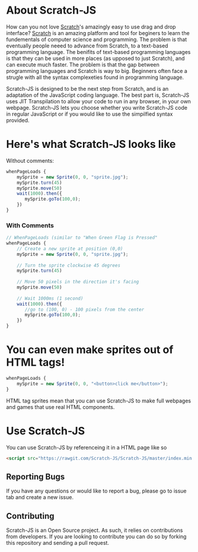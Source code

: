 # About Scratch-JS
How can you not love [Scratch](https://scratch.mit.edu)'s amazingly easy to use drag and drop interface? [Scratch](https://scratch.mit.edu) is an amazing platform and tool for beginers to learn the fundementals of computer science and programming. The problem is that eventually people neeed to advance from Scratch, to a text-based programming language. The benifits of text-based programming languages is that they can be used in more places (as upposed to just Scratch), and can execute much faster. The problem is that the gap between programming languages and Scratch is way to big. Beginners often face a strugle with all the syntax complexeties found in programming language.

Scratch-JS is designed to be the next step from Scratch, and is an adaptation of the JavaScript coding language. The best part is, Scratch-JS uses JIT Transpilation to allow your code to run in any browser, in your own webpage. Scratch-JS lets you choose whether you write Scratch-JS code in regular JavaScript or if you would like to use the simpilfied syntax provided. 

# Here's what Scratch-JS looks like

Without comments:
```javascript
whenPageLoads {
    mySprite = new Sprite(0, 0, "sprite.jpg");
    mySprite.turn(45)
    mySprite.move(50)
    wait(1000).then({
       mySprite.goTo(100,0); 
    })
}
```

### With Comments
```javascript
// WhenPageLoads (similar to "When Green Flag is Pressed"
whenPageLoads {
    // Create a new sprite at position (0,0)
    mySprite = new Sprite(0, 0, "sprite.jpg");
    
    // Turn the sprite clockwise 45 degrees
    mySprite.turn(45)
    
    // Move 50 pixels in the direction it's facing
    mySprite.move(50)
    
    // Wait 1000ms (1 second)
    wait(1000).then({
       //go to (100, 0) - 100 pixels from the center
       mySprite.goTo(100,0); 
    })
}
```

# You can even make sprites out of HTML tags!
```javascript
whenPageLoads {
    mySprite = new Sprite(0, 0, "<button>click me</button>");
}
```
HTML tag sprites mean that you can use Scratch-JS to make full webpages and games that use real HTML components.

# Use Scratch-JS
You can use Scratch-JS by referenceing it in a HTML page like so
```html
<script src="https://rawgit.com/Scratch-JS/Scratch-JS/master/index.min.js"></script>
```
## Reporting Bugs

  If you have any questions or would like to report a bug, please go to issue tab and create a new issue.

## Contributing

Scratch-JS is an Open Source project. As such, it relies on contributions from developers. If you are looking to contribute you can do so by forking this repository and sending a pull request.
